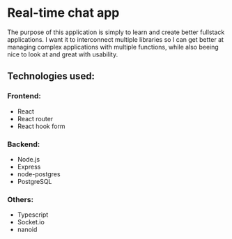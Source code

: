 # Real-time chat app
The purpose of this application is simply to learn and create better fullstack applications.
I want it to interconnect multiple libraries so I can get better at managing complex applications with multiple functions,
while also beeing nice to look at and great with usability.

## Technologies used:
### Frontend:
- React
- React router
- React hook form
### Backend:
- Node.js
- Express
- node-postgres
- PostgreSQL
### Others:
- Typescript
- Socket.io
- nanoid
